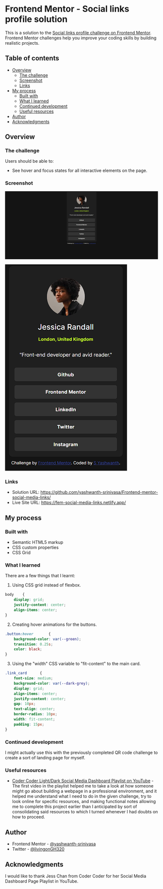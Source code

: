 # Frontend Mentor - Social links profile solution

This is a solution to the [Social links profile challenge on Frontend Mentor](https://www.frontendmentor.io/challenges/social-links-profile-UG32l9m6dQ). Frontend Mentor challenges help you improve your coding skills by building realistic projects.

## Table of contents

- [Overview](#overview)
  - [The challenge](#the-challenge)
  - [Screenshot](#screenshot)
  - [Links](#links)
- [My process](#my-process)
  - [Built with](#built-with)
  - [What I learned](#what-i-learned)
  - [Continued development](#continued-development)
  - [Useful resources](#useful-resources)
- [Author](#author)
- [Acknowledgments](#acknowledgments)

## Overview

### The challenge

Users should be able to:

- See hover and focus states for all interactive elements on the page.

### Screenshot

![Desktop_Page](./assets/FEM_SML_Page_Desktop.png)

![Mobile Page](./assets/FEM_SML_Page.png)

### Links

- Solution URL: https://github.com/yashwanth-srinivasa/Frontend-mentor-social-media-links/
- Live Site URL: https://fem-social-media-links.netlify.app/

## My process

### Built with

- Semantic HTML5 markup
- CSS custom properties
- CSS Grid

### What I learned

There are a few things that I learnt:

1. Using CSS grid instead of flexbox.

```css
body    {
    display: grid;
    justify-content: center;
    align-items: center;
}
```

2. Creating hover animations for the buttons.

```css
.button:hover       {
    background-color: var(--green);
    transition: 0.25s;
    color: black;
}
```

3. Using the "width" CSS variable to "fit-content" to the main card.

```css
.link_card      {
    font-size: medium;
    background-color: var(--dark-grey);
    display: grid;
    align-items: center;
    justify-content: center;
    gap: 10px;
    text-align: center;
    border-radius: 10px;
    width: fit-content;
    padding: 15px;
}
```

### Continued development

I might actually use this with the previously completed QR code challenge to create a sort of landing page for myself.

### Useful resources

- [Coder Coder Light/Dark Social Media Dashboard Playlist on YouTube](https://www.youtube.com/watch?v=iL4irerdGdU&list=PLUWqFDiirlsu5az5EIyxe8ZddyNO_kDuP) - The first video in the playlist helped me to take a look at how someone might go about building a webpage in a professional environment, and it helped me understand what I need to do in the given challenge, try to look online for specific resources, and making functional notes allowing me to complete this project earlier than I anticipated by sort of consolidating said resources to which I turned whenever I had doubts on how to proceed.

## Author

- Frontend Mentor - [@yashwanth-srinivasa](https://www.frontendmentor.io/profile/yashwanth-srinivasa)
- Twitter - [@livingonGH320](https://www.twitter.com/livingonGH320)


## Acknowledgments

I would like to thank Jess Chan from Coder Coder for her Social Media Dashboard Page Playlist in YouTube.
